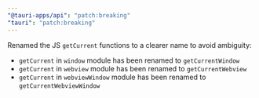 ```yaml
---
"@tauri-apps/api": "patch:breaking"
"tauri": "patch:breaking"
---
```


Renamed the JS `getCurrent` functions to a clearer name to avoid ambiguity:
- `getCurrent` in `window` module has been renamed to `getCurrentWindow`
- `getCurrent` in `webview` module has been renamed to `getCurrentWebview`
- `getCurrent` in `webviewWindow` module has been renamed to `getCurrentWebviewWindow`

